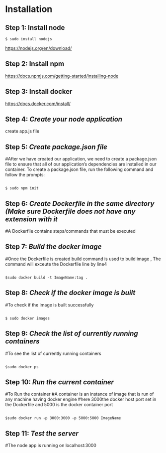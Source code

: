 # Installation


## Step 1: Install node

```
$ sudo install nodejs
```


https://nodejs.org/en/download/



## Step 2: Install npm

https://docs.npmjs.com/getting-started/installing-node

## Step 3: Install docker
https://docs.docker.com/install/



## Step 4: *Create your node application*
create app.js file



## Step 5: *Create package.json file*
#After we have created our application, we need to create a package.json file to ensure that all of our application’s dependencies are installed in our container. To create a package.json file, run the following command and follow the prompts: 
```

$ sudo npm init
```




## Step 6: *Create Dockerfile in the same directory (Make sure Dockerfile does not have any extension with it*
#A Dockerfile contains steps/commands that must be executed 


## Step 7: *Build the docker image*
#Once the Dockerfile is created build command is used to build image , The command will exceute the Dockerfile line by line4
```

$sudo docker build -t ImageName:tag .
```


## Step 8: *Check if the docker image is built*
#To check if the image is built successfully 
```

$ sudo docker images
```


## Step 9: *Check the list of currently running containers*
#To see the list of currently running containers
```

$sudo docker ps
```



## Step 10: *Run the current container*
#To Run the container
#A container is an instance of image that is run of any machine having docker engine 
#here 3000the docker host port set in the Dockerfile and 5000 is the docker container port
```

$sudo docker run -p 3000:3000 -p 5000:5000 ImageName
```


## Step 11: *Test the server*
#The node app is running on localhost:3000






